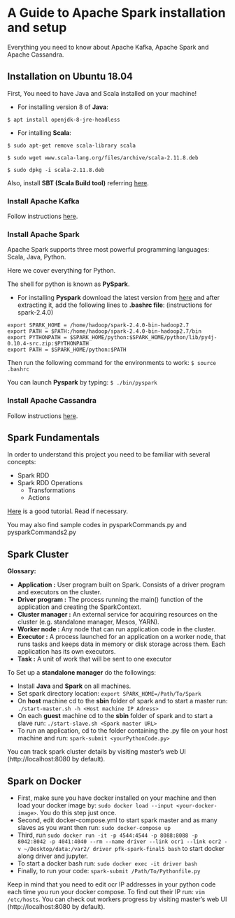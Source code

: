 # A Guide to Apache Spark installation and setup

Everything you need to know about Apache Kafka, Apache Spark and Apache Cassandra.

## Installation on Ubuntu 18.04

First, You need to have Java and Scala installed on your machine!

* For installing version 8 of **Java**: 

```$ apt install openjdk-8-jre-headless```

* For intalling **Scala**:  

```$ sudo apt-get remove scala-library scala```

```$ sudo wget www.scala-lang.org/files/archive/scala-2.11.8.deb```
 
```$ sudo dpkg -i scala-2.11.8.deb```

Also, install **SBT (Scala Build tool)** referring [here](https://www.scala-sbt.org/download.html).

### Install Apache Kafka

Follow instructions [here](https://tecadmin.net/install-apache-kafka-ubuntu/).

### Install Apache Spark

Apache Spark supports three most powerful programming languages: Scala, Java, Python.

Here we cover everything for Python.

The shell for python is known as **PySpark**.

* For installing **Pyspark** download the latest version from [here](https://spark.apache.org/downloads.html) and after extracting it, add the following lines to **.bashrc file**: (instructions for spark-2.4.0)

```
export SPARK_HOME = /home/hadoop/spark-2.4.0-bin-hadoop2.7
export PATH = $PATH:/home/hadoop/spark-2.4.0-bin-hadoop2.7/bin
export PYTHONPATH = $SPARK_HOME/python:$SPARK_HOME/python/lib/py4j-0.10.4-src.zip:$PYTHONPATH
export PATH = $SPARK_HOME/python:$PATH
```
Then run the following command for the environments to work:
```$ source .bashrc```

You can launch **Pyspark** by typing:
```$ ./bin/pyspark```



### Install Apache Cassandra

Follow instructions [here](https://www.liquidweb.com/kb/install-cassandra-ubuntu-16-04-lts/).

## Spark Fundamentals

In order to understand this project you need to be familiar with several concepts:
* Spark RDD
* Spark RDD Operations
    - Transformations
    - Actions

[Here](https://data-flair.training/blogs/spark-rdd-tutorial/) is a good tutorial. Read if necessary.

You may also find sample codes in pysparkCommands.py and pysparkCommands2.py


## Spark Cluster

**Glossary:**

* **Application :** 	User program built on Spark. Consists of a driver program and executors on the cluster.
* **Driver program :** 	The process running the main() function of the application and creating the SparkContext.
* **Cluster manager :**	An external service for acquiring resources on the cluster (e.g. standalone manager, Mesos, YARN).
* **Worker node :** 	Any node that can run application code in the cluster.
* **Executor :** 	A process launched for an application on a worker node, that runs tasks and keeps data in memory or disk storage across them. Each application has its own executors.
* **Task :** 	A unit of work that will be sent to one executor

To Set up a **standalone manager** do the followings:

* Install **Java** and **Spark** on all machines.
* Set spark directory location: ```export SPARK_HOME=/Path/To/Spark```
* On **host** machine cd to the **sbin** folder of spark and to start a master run: ```./start-master.sh -h <Host machine IP Adress>```
* On each **guest** machine cd to the **sbin** folder of spark and to start a slave run: ```./start-slave.sh <Spark master URL>```
* To run an application, cd to the folder containing the .py file on your host machine and run: ```spark-submit <yourPythonCode.py>```

You can track spark cluster details by visiting master’s web UI (http://localhost:8080 by default).

## Spark on Docker

* First, make sure you have docker installed on your machine and then load your docker image by: ```sudo docker load --input <your-docker-image>```. You do this step just once.
* Second, edit docker-compose.yml to start spark master and as many slaves as you want then run: ```sudo docker-compose up```
* Third, run ```sudo docker run -it -p 4544:4544 -p 8088:8088 -p 8042:8042 -p 4041:4040 --rm --name driver --link ocr1 --link ocr2 -v ~/Desktop/data:/var2/ driver pfk-spark-final5 bash``` to start docker along driver and jupyter.
* To start a docker bash run: ```sudo docker exec -it driver bash```
* Finally, to run your code: ```spark-submit /Path/To/Pythonfile.py```

Keep in mind that you need to edit ocr IP addresses in your python code each time you run your docker compose. To find out their IP run: ```vim /etc/hosts```.
You can check out workers progress by visiting master’s web UI (http://localhost:8080 by default).
